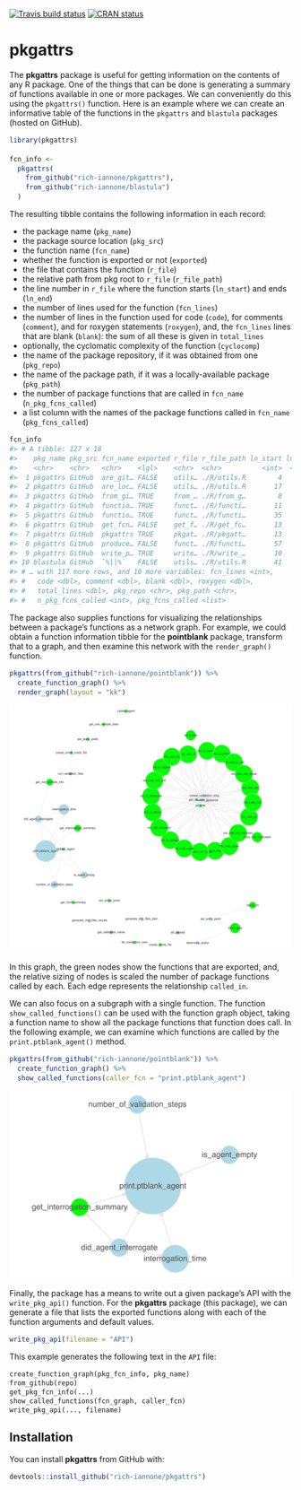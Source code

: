 
<!-- README.md is generated from README.Rmd. Please edit that file -->

[![Travis build
status](https://travis-ci.org/rich-iannone/pkgattrs.svg?branch=master)](https://travis-ci.org/rich-iannone/pkgattrs)
[![CRAN
status](https://www.r-pkg.org/badges/version/pkgattrs)](https://cran.r-project.org/package=pkgattrs)

# pkgattrs

The **pkgattrs** package is useful for getting information on the
contents of any R package. One of the things that can be done is
generating a summary of functions available in one or more packages. We
can conveniently do this using the `pkgattrs()` function. Here is an
example where we can create an informative table of the functions in the
`pkgattrs` and `blastula` packages (hosted on GitHub).

``` r
library(pkgattrs)

fcn_info <-
  pkgattrs(
    from_github("rich-iannone/pkgattrs"),
    from_github("rich-iannone/blastula")
  )
```

The resulting tibble contains the following information in each record:

  - the package name (`pkg_name`)
  - the package source location (`pkg_src`)
  - the function name (`fcn_name`)
  - whether the function is exported or not (`exported`)
  - the file that contains the function (`r_file`)
  - the relative path from pkg root to `r_file` (`r_file_path`)
  - the line number in `r_file` where the function starts (`ln_start`)
    and ends (`ln_end`)
  - the number of lines used for the function (`fcn_lines`)
  - the number of lines in the function used for code (`code`), for
    comments (`comment`), and for roxygen statements (`roxygen`), and,
    the `fcn_lines` lines that are blank (`blank`): the sum of all these
    is given in `total_lines`
  - optionally, the cyclomatic complexity of the function (`cyclocomp`)
  - the name of the package repository, if it was obtained from one
    (`pkg_repo`)
  - the name of the package path, if it was a locally-available package
    (`pkg_path`)
  - the number of package functions that are called in `fcn_name`
    (`n_pkg_fcns_called`)
  - a list column with the names of the package functions called in
    `fcn_name` (`pkg_fcns_called`)

<!-- end list -->

``` r
fcn_info
#> # A tibble: 127 x 18
#>    pkg_name pkg_src fcn_name exported r_file r_file_path ln_start ln_end
#>    <chr>    <chr>   <chr>    <lgl>    <chr>  <chr>          <int>  <int>
#>  1 pkgattrs GitHub  are_git… FALSE    utils… ./R/utils.R        4     12
#>  2 pkgattrs GitHub  are_loc… FALSE    utils… ./R/utils.R       17     24
#>  3 pkgattrs GitHub  from_gi… TRUE     from_… ./R/from_g…        8     16
#>  4 pkgattrs GitHub  functio… TRUE     funct… ./R/functi…       11     21
#>  5 pkgattrs GitHub  functio… TRUE     funct… ./R/functi…       35     54
#>  6 pkgattrs GitHub  get_fcn… FALSE    get_f… ./R/get_fc…       13    139
#>  7 pkgattrs GitHub  pkgattrs TRUE     pkgat… ./R/pkgatt…       13    363
#>  8 pkgattrs GitHub  produce… FALSE    funct… ./R/functi…       57    103
#>  9 pkgattrs GitHub  write_p… TRUE     write… ./R/write_…       10    101
#> 10 blastula GitHub  `%||%`   FALSE    utils… ./R/utils.R       41     43
#> # … with 117 more rows, and 10 more variables: fcn_lines <int>,
#> #   code <dbl>, comment <dbl>, blank <dbl>, roxygen <dbl>,
#> #   total_lines <dbl>, pkg_repo <chr>, pkg_path <chr>,
#> #   n_pkg_fcns_called <int>, pkg_fcns_called <list>
```

The package also supplies functions for visualizing the relationships
between a package’s functions as a network graph. For example, we could
obtain a function information tibble for the **pointblank** package,
transform that to a graph, and then examine this network with the
`render_graph()` function.

``` r
pkgattrs(from_github("rich-iannone/pointblank")) %>%
  create_function_graph() %>%
  render_graph(layout = "kk")
```

<img src="man/figures/pointblank_graph.png">

In this graph, the green nodes show the functions that are exported,
and, the relative sizing of nodes is scaled the number of package
functions called by each. Each edge represents the relationship
`called_in`.

We can also focus on a subgraph with a single function. The function
`show_called_functions()` can be used with the function graph object,
taking a function name to show all the package functions that function
does call. In the following example, we can examine which functions are
called by the `print.ptblank_agent()` method.

``` r
pkgattrs(from_github("rich-iannone/pointblank")) %>%
  create_function_graph() %>%
  show_called_functions(caller_fcn = "print.ptblank_agent")
```

<img src="man/figures/pointblank_called_functions.png">

Finally, the package has a means to write out a given package’s API with
the `write_pkg_api()` function. For the **pkgattrs** package (this
package), we can generate a file that lists the exported functions along
with each of the function arguments and default values.

``` r
write_pkg_api(filename = "API")
```

This example generates the following text in the `API` file:

    create_function_graph(pkg_fcn_info, pkg_name)
    from_github(repo)
    get_pkg_fcn_info(...)
    show_called_functions(fcn_graph, caller_fcn)
    write_pkg_api(..., filename)

## Installation

You can install **pkgattrs** from GitHub with:

``` r
devtools::install_github("rich-iannone/pkgattrs")
```
